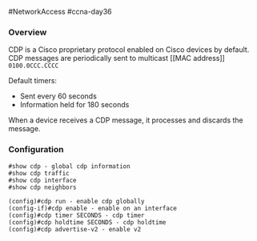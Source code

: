 #NetworkAccess #ccna-day36 

### Overview
CDP is a Cisco proprietary protocol enabled on Cisco devices by default.
CDP messages are periodically sent to multicast [[MAC address]] `0100.0CCC.CCCC`

Default timers:
- Sent every 60 seconds
- Information held for 180 seconds

When a device receives a CDP message, it processes and discards the message.

### Configuration
```ios
#show cdp - global cdp information
#show cdp traffic
#show cdp interface
#show cdp neighbors

(config)#cdp run - enable cdp globally
(config-if)#cdp enable - enable on an interface
(config)#cdp timer SECONDS - cdp timer
(config)#cdp holdtime SECONDS - cdp holdtime
(config)#cdp advertise-v2 - enable v2
```